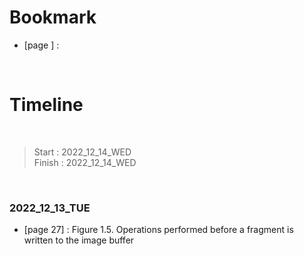 # Bookmark

- [page ] : 

<br>

# Timeline

<br>

>Start   : 2022_12_14_WED<br>
>Finish  : 2022_12_14_WED

<br>

### 2022_12_13_TUE
- [page 27] : Figure 1.5. Operations performed before a fragment is written to the image buffer